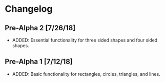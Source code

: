 # Changelog 

## Pre-Alpha 2 [7/26/18]
- ADDED: Essential functionality for three sided shapes and four sided shapes.

## Pre-Alpha 1 [7/12/18]
- ADDED: Basic functionality for rectangles, circles, triangles, and lines.
